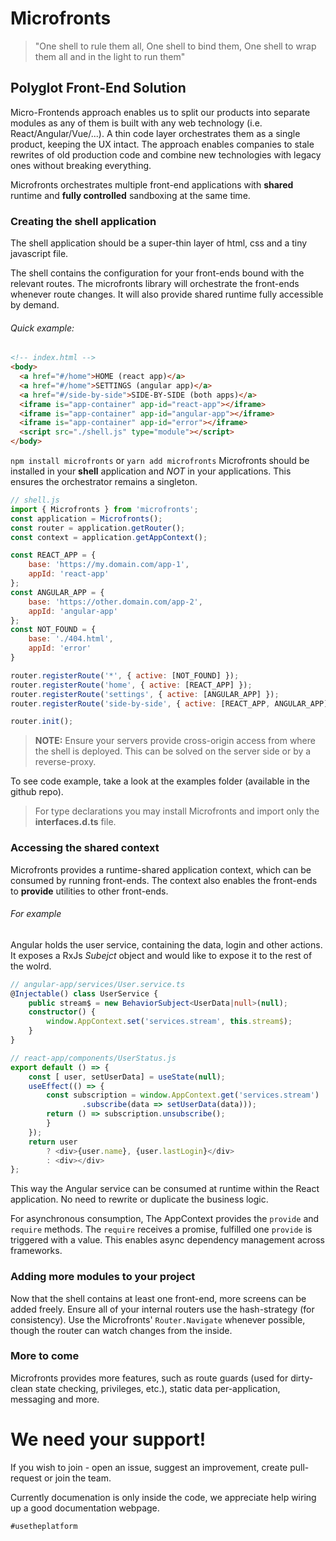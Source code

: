 # Microfronts
> "One shell to rule them all, One shell to bind them, One shell to wrap them all and in the light to run them"

## Polyglot Front-End Solution
Micro-Frontends approach enables us to split our products into separate modules as any of them is built with any web technology (i.e. React/Angular/Vue/...). A thin code layer orchestrates them as a single product, keeping the UX intact. The approach enables companies to stale rewrites of old production code and combine new technologies with legacy ones without breaking everything.

Microfronts orchestrates multiple front-end applications with **shared** runtime and **fully controlled** sandboxing at the same time.

### Creating the shell application
The shell application should be a super-thin layer of html, css and a tiny javascript file.

The shell contains the configuration for your front-ends bound with the relevant routes. The microfronts library will orchestrate the front-ends whenever route changes. It will also provide shared runtime fully accessible by demand.

###### Quick example:
```html
<!-- index.html -->
<body>
  <a href="#/home">HOME (react app)</a>
  <a href="#/home">SETTINGS (angular app)</a>
  <a href="#/side-by-side">SIDE-BY-SIDE (both apps)</a>
  <iframe is="app-container" app-id="react-app"></iframe>
  <iframe is="app-container" app-id="angular-app"></iframe>
  <iframe is="app-container" app-id="error"></iframe>
  <script src="./shell.js" type="module"></script>
</body>
```

`npm install microfronts` or `yarn add microfronts`
Microfronts should be installed in your **shell** application and *NOT* in your applications. This ensures the orchestrator remains a singleton.

```javascript
// shell.js
import { Microfronts } from 'microfronts';
const application = Microfronts();
const router = application.getRouter();
const context = application.getAppContext();

const REACT_APP = {
    base: 'https://my.domain.com/app-1',
    appId: 'react-app'
};
const ANGULAR_APP = {
    base: 'https://other.domain.com/app-2',
    appId: 'angular-app'
};
const NOT_FOUND = {
    base: './404.html',
    appId: 'error'
}

router.registerRoute('*', { active: [NOT_FOUND] });
router.registerRoute('home', { active: [REACT_APP] });
router.registerRoute('settings', { active: [ANGULAR_APP] });
router.registerRoute('side-by-side', { active: [REACT_APP, ANGULAR_APP] });

router.init();
```

> **NOTE:** Ensure your servers provide cross-origin access from where the shell is deployed. This can be solved on the server side or by a reverse-proxy.

To see code example, take a look at the examples folder (available in the github repo).

> For type declarations you may install Microfronts and import only the **interfaces.d.ts** file.

### Accessing the shared context
Microfronts provides a runtime-shared application context, which can be consumed by running front-ends. The context also enables the front-ends to **provide** utilities to other front-ends.

###### For example
Angular holds the user service, containing the data, login and other actions. It exposes a RxJs *Subejct* object and would like to expose it to the rest of the wolrd.

```typescript
// angular-app/services/User.service.ts
@Injectable() class UserService {
    public stream$ = new BehaviorSubject<UserData|null>(null);
    constructor() {
        window.AppContext.set('services.stream', this.stream$);
    }
}
```

```javascript
// react-app/components/UserStatus.js
export default () => {
    const [ user, setUserData] = useState(null);
    useEffect(() => {
        const subscription = window.AppContext.get('services.stream')
                .subscribe(data => setUserData(data)));
        return () => subscription.unsubscribe();
        }
    });
    return user
        ? <div>{user.name}, {user.lastLogin}</div>
        : <div></div>
};
```

This way the Angular service can be consumed at runtime within the React application. No need to rewrite or duplicate the business logic.

For asynchronous consumption, The AppContext provides the `provide` and `require` methods. The `require` receives a promise, fulfilled one `provide` is triggered with a value. This enables async dependency management across frameworks.

### Adding more modules to your project
Now that the shell contains at least one front-end, more screens can be added freely. Ensure all of your internal routers use the hash-strategy (for consistency). Use the Microfronts' `Router.Navigate` whenever possible, though the router can watch changes from the inside.

### More to come
Microfronts provides more features, such as route guards (used for dirty-clean state checking, privileges, etc.), static data per-application, messaging and more.

# We need your support!
If you wish to join - open an issue, suggest an improvement, create pull-request or join the team.

Currently documenation is only inside the code, we appreciate help wiring up a good documentation webpage.

`#usetheplatform`
